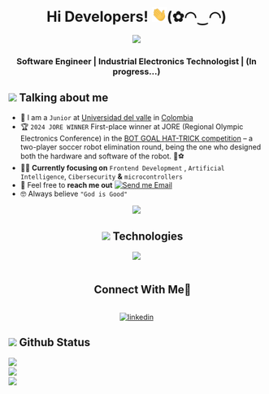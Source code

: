 <h1 align="center">Hi Developers! <img src="https://raw.githubusercontent.com/ABSphreak/ABSphreak/master/gifs/Hi.gif" width="30px">(✿◠‿◠)</h1>
<!--Name-->
<p align="center">
  <img src="https://github.com/user-attachments/assets/d28ede27-d24a-4952-8cec-55d7738d1b13"/>
</p>

<h3 align="center">Software Engineer |  Industrial Electronics Technologist | (In progress...) </h3>

## <picture> <img src = "https://media.giphy.com/media/ObNTw8Uzwy6KQ/giphy.gif" width = 30px>  </picture> Talking about me

- :school: I am a `Junior` at [Universidad del valle](https://www.univalle.edu.co/) in [Colombia](https://es.wikipedia.org/wiki/Colombia)
- :trophy: `2024 JORE WINNER` First-place winner at JORE (Regional Olympic Electronics Conference) in the [BOT GOAL HAT-TRICK competition](https://tulua.univalle.edu.co/noticias/item/164-administracion-de-empresas-renueva-su-registro-calificado) – a two-player soccer robot elimination round, being the one who designed both the hardware and software of the robot. 🤖⚽
- :technologist: **Currently focusing on** `Frontend Development` , `Artificial Intelligence`, `Cibersecurity` **&** `microcontrollers`
- :email: Feel free to **reach me out** [![Send me Email](https://img.shields.io/static/v1?label=email&amp;message=TinaTorres&amp;color=b833ff&amp;style=flat-square)](tina.torres@correounivalle.edu.co)
- :nerd_face: Always believe `"God is Good"`

<!--Image-->
<p align="center">
  <img src="https://github.com/user-attachments/assets/864c88d6-ff24-4378-bb0a-3ad452bc2c81"/>
</p>


<div id="user-content-toc">
  <ul align="center">
    <summary><h2> <img src = "https://media2.giphy.com/media/QssGEmpkyEOhBCb7e1/giphy.gif?cid=ecf05e47a0n3gi1bfqntqmob8g9aid1oyj2wr3ds3mg700bl&rid=giphy.gif" width = 32px> Technologies </h2></summary>
  </ul>
</div>
<!--tech stack icons-->
<p align="center">
  <a href="https://skillicons.dev">
    <img src="https://skillicons.dev/icons?i=git,aws,discord,docker,postgres,figma,github,linux,mysql,vscode,kubernetes&perline=14" />
  </a>
</p>

<!-- Connect with me -->
<!--h2 without bottom border-->
<div id="user-content-toc">
  <ul align="center">
    <summary><h2 style="display: inline-block">Connect With Me🤝</h2></summary>
  </ul>
</div>

<!--icons and links-->
<p align="center">
<a href="www.linkedin.com/in/tina-maria-torres-tascon-666343325" target="blank"><img align="center" src="https://user-images.githubusercontent.com/88904952/234979284-68c11d7f-1acc-4f0c-ac78-044e1037d7b0.png" alt="linkedin" height="50" width="50" /></a>
  
</p>

## <picture> <img src = "https://github.com/7oSkaaa/7oSkaaa/blob/main/Images/Statistics.gif?raw=true" width = 30px>  </picture> Github Status
![](https://github-readme-stats.vercel.app/api?username=vicmaHo&theme=dark&hide_border=false&include_all_commits=false&count_private=false)<br/>
![](https://github-readme-streak-stats.herokuapp.com/?user=vicmaHo&theme=dark&hide_border=false)<br/>
![](https://github-readme-stats.vercel.app/api/top-langs/?username=vicmaHo&theme=dark&hide_border=false&include_all_commits=false&count_private=false&layout=compact)


<!--
**MarHeavenn/MarHeavenn** is a ✨ _special_ ✨ repository because its `README.md` (this file) appears on your GitHub profile.

Here are some ideas to get you started:

 I’m currently working on my knowledge
 I’m currently learning about the life
- 👯 I’m looking to collaborate on ...
- 🤔 I’m looking for help with ...
- 💬 Ask me about ...
- 📫 How to reach me: ...
- 😄 Pronouns: ...
- ⚡ Fun fact: ...
-->
